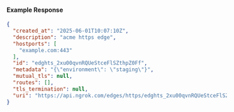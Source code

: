 <!-- Code generated for API Clients. DO NOT EDIT. -->

#### Example Response

```json
{
  "created_at": "2025-06-01T10:07:10Z",
  "description": "acme https edge",
  "hostports": [
    "example.com:443"
  ],
  "id": "edghts_2xu00qvnRQUeStceFlSZthpZ0Ff",
  "metadata": "{\"environment\": \"staging\"}",
  "mutual_tls": null,
  "routes": [],
  "tls_termination": null,
  "uri": "https://api.ngrok.com/edges/https/edghts_2xu00qvnRQUeStceFlSZthpZ0Ff"
}
```

